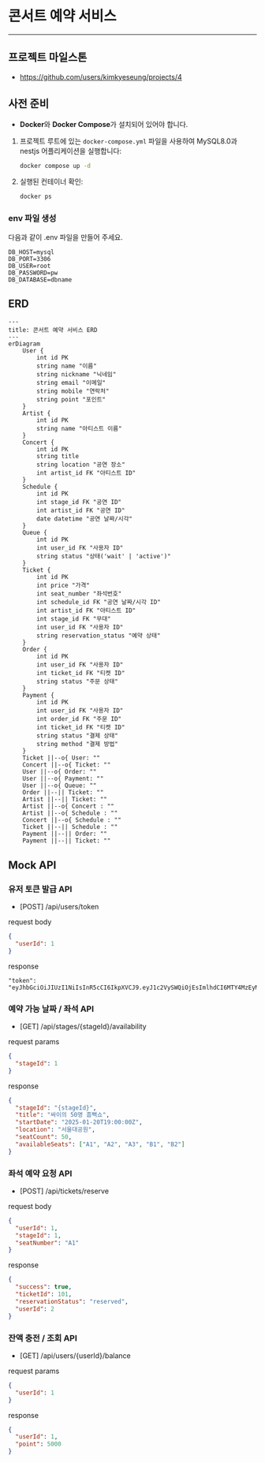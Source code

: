 # 콘서트 예약 서비스

---

## 프로젝트 마일스톤

- https://github.com/users/kimkyeseung/projects/4

## **사전 준비**

- **Docker**와 **Docker Compose**가 설치되어 있어야 합니다.

1. 프로젝트 루트에 있는 `docker-compose.yml` 파일을 사용하여 MySQL8.0과 nestjs 어플리케이션을 실행합니다:
   ```bash
   docker compose up -d
   ```
2. 실행된 컨테이너 확인:

   ```bash
   docker ps
   ```

### **env 파일 생성**

다음과 같이 .env 파일을 만들어 주세요.

```
DB_HOST=mysql
DB_PORT=3306
DB_USER=root
DB_PASSWORD=pw
DB_DATABASE=dbname
```

## ERD

```mermaid
---
title: 콘서트 예약 서비스 ERD
---
erDiagram
    User {
        int id PK
        string name "이름"
        string nickname "닉네임"
        string email "이메일"
        string mobile "연락처"
        string point "포인트"
    }
    Artist {
        int id PK
        string name "아티스트 이름"
    }
    Concert {
        int id PK
        string title
        string location "공연 장소"
        int artist_id FK "아티스트 ID"
    }
    Schedule {
        int id PK
        int stage_id FK "공연 ID"
        int artist_id FK "공연 ID"
        date datetime "공연 날짜/시각"
    }
    Queue {
        int id PK
        int user_id FK "사용자 ID"
        string status "상태('wait' | 'active')"
    }
    Ticket {
        int id PK
        int price "가격"
        int seat_number "좌석번호"
        int schedule_id FK "공연 날짜/시각 ID"
        int artist_id FK "아티스트 ID"
        int stage_id FK "무대"
        int user_id FK "사용자 ID"
        string reservation_status "예약 상태"
    }
    Order {
        int id PK
        int user_id FK "사용자 ID"
        int ticket_id FK "티켓 ID"
        string status "주문 상태"
    }
    Payment {
        int id PK
        int user_id FK "사용자 ID"
        int order_id FK "주문 ID"
        int ticket_id FK "티켓 ID"
        string status "결제 상태"
        string method "결제 방법"
    }
    Ticket ||--o{ User: ""
    Concert ||--o{ Ticket: ""
    User ||--o{ Order: ""
    User ||--o{ Payment: ""
    User ||--o{ Queue: ""
    Order ||--|| Ticket: ""
    Artist ||--|| Ticket: ""
    Artist ||--o{ Concert : ""
    Artist ||--o{ Schedule : ""
    Concert ||--o{ Schedule : ""
    Ticket ||--|| Schedule : ""
    Payment ||--|| Order: ""
    Payment ||--|| Ticket: ""

```

## Mock API

### 유저 토큰 발급 API

- [POST] /api/users/token

request body

```json
{
  "userId": 1
}
```

response

```
"token": "eyJhbGciOiJIUzI1NiIsInR5cCI6IkpXVCJ9.eyJ1c2VySWQiOjEsImlhdCI6MTY4MzEyMzYwMH0.xY8nXUK9ZP5mE7IhdG5wVUpTw"
```

### 예약 가능 날짜 / 좌석 API

- [GET] /api/stages/{stageId}/availability

request params

```json
{
  "stageId": 1
}
```

response

```json
{
  "stageId": "{stageId}",
  "title": "싸이의 50명 흠뻑쇼",
  "startDate": "2025-01-20T19:00:00Z",
  "location": "서울대공원",
  "seatCount": 50,
  "availableSeats": ["A1", "A2", "A3", "B1", "B2"]
}
```

### 좌석 예약 요청 API

- [POST] /api/tickets/reserve

request body

```json
{
  "userId": 1,
  "stageId": 1,
  "seatNumber": "A1"
}
```

response

```json
{
  "success": true,
  "ticketId": 101,
  "reservationStatus": "reserved",
  "userId": 2
}
```

### 잔액 충전 / 조회 API

- [GET] /api/users/{userId}/balance

request params

```json
{
  "userId": 1
}
```

response

```json
{
  "userId": 1,
  "point": 5000
}
```
